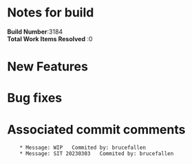 # Notes for build
**Build Number**:3184   
**Total Work Items Resolved** :0

#  New Features

#  Bug fixes


#  Associated commit comments
        * Message: WIP   Commited by: brucefallen
        * Message: SIT 20230303   Commited by: brucefallen
